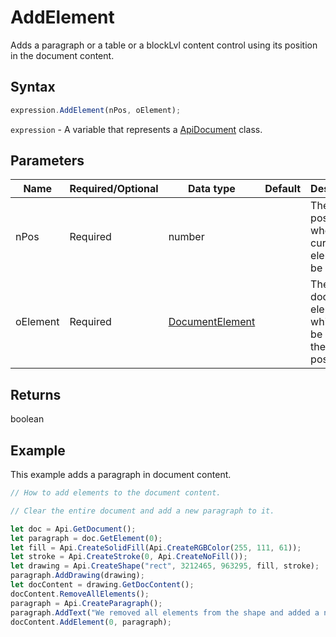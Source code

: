 # AddElement

Adds a paragraph or a table or a blockLvl content control using its position in the document content.

## Syntax

```javascript
expression.AddElement(nPos, oElement);
```

`expression` - A variable that represents a [ApiDocument](../ApiDocument.md) class.

## Parameters

| **Name** | **Required/Optional** | **Data type** | **Default** | **Description** |
| ------------- | ------------- | ------------- | ------------- | ------------- |
| nPos | Required | number |  | The position where the current element will be added. |
| oElement | Required | [DocumentElement](../../Enumeration/DocumentElement.md) |  | The document element which will be added at the current position. |

## Returns

boolean

## Example

This example adds a paragraph in document content.

```javascript editor-docx
// How to add elements to the document content.

// Clear the entire document and add a new paragraph to it.

let doc = Api.GetDocument();
let paragraph = doc.GetElement(0);
let fill = Api.CreateSolidFill(Api.CreateRGBColor(255, 111, 61));
let stroke = Api.CreateStroke(0, Api.CreateNoFill());
let drawing = Api.CreateShape("rect", 3212465, 963295, fill, stroke);
paragraph.AddDrawing(drawing);
let docContent = drawing.GetDocContent();
docContent.RemoveAllElements();
paragraph = Api.CreateParagraph();
paragraph.AddText("We removed all elements from the shape and added a new paragraph inside it.");
docContent.AddElement(0, paragraph);
```
